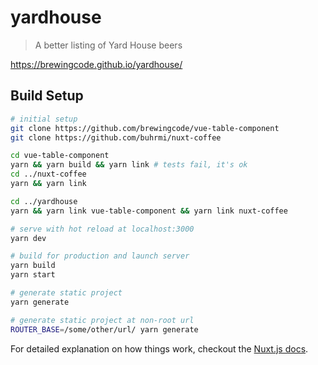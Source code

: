 # yardhouse

> A better listing of Yard House beers

https://brewingcode.github.io/yardhouse/

## Build Setup

``` bash
# initial setup
git clone https://github.com/brewingcode/vue-table-component
git clone https://github.com/buhrmi/nuxt-coffee

cd vue-table-component
yarn && yarn build && yarn link # tests fail, it's ok
cd ../nuxt-coffee
yarn && yarn link

cd ../yardhouse
yarn && yarn link vue-table-component && yarn link nuxt-coffee

# serve with hot reload at localhost:3000
yarn dev

# build for production and launch server
yarn build
yarn start

# generate static project
yarn generate

# generate static project at non-root url
ROUTER_BASE=/some/other/url/ yarn generate
```

For detailed explanation on how things work, checkout the [Nuxt.js docs](https://github.com/nuxt/nuxt.js).
